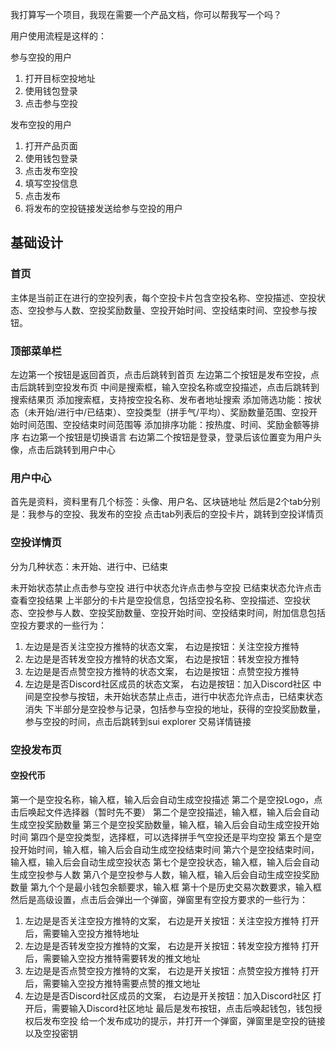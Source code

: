 我打算写一个项目，我现在需要一个产品文档，你可以帮我写一个吗？

用户使用流程是这样的：

参与空投的用户
1. 打开目标空投地址
2. 使用钱包登录
3. 点击参与空投


发布空投的用户
1. 打开产品页面
2. 使用钱包登录
3. 点击发布空投
4. 填写空投信息
5. 点击发布
6. 将发布的空投链接发送给参与空投的用户


## 基础设计

### 首页
主体是当前正在进行的空投列表，每个空投卡片包含空投名称、空投描述、空投状态、空投参与人数、空投奖励数量、空投开始时间、空投结束时间、空投参与按钮。


### 顶部菜单栏

左边第一个按钮是返回首页，点击后跳转到首页
左边第二个按钮是发布空投，点击后跳转到空投发布页
中间是搜索框，输入空投名称或空投描述，点击后跳转到搜索结果页
添加搜索框，支持按空投名称、发布者地址搜索
添加筛选功能：按状态（未开始/进行中/已结束）、空投类型（拼手气/平均）、奖励数量范围、空投开始时间范围、空投结束时间范围等
添加排序功能：按热度、时间、奖励金额等排序
右边第一个按钮是切换语言
右边第二个按钮是登录，登录后该位置变为用户头像，点击后跳转到用户中心

### 用户中心
首先是资料，资料里有几个标签：头像、用户名、区块链地址
然后是2个tab分别是：我参与的空投、我发布的空投
点击tab列表后的空投卡片，跳转到空投详情页

### 空投详情页

分为几种状态：未开始、进行中、已结束

未开始状态禁止点击参与空投
进行中状态允许点击参与空投
已结束状态允许点击查看空投结果
上半部分的卡片是空投信息，包括空投名称、空投描述、空投状态、空投参与人数、空投奖励数量、空投开始时间、空投结束时间，附加信息包括空投方要求的一些行为：
1. 左边是是否关注空投方推特的状态文案， 右边是按钮：关注空投方推特
2. 左边是是否转发空投方推特的状态文案， 右边是按钮：转发空投方推特
3. 左边是是否点赞空投方推特的状态文案， 右边是按钮：点赞空投方推特
4. 左边是是否Discord社区成员的状态文案， 右边是按钮：加入Discord社区
中间是空投参与按钮，未开始状态禁止点击，进行中状态允许点击，已结束状态消失
下半部分是空投参与记录，包括参与空投的地址，获得的空投奖励数量，参与空投的时间，点击后跳转到sui explorer 交易详情链接

### 空投发布页

#### 空投代币

第一个是空投名称，输入框，输入后会自动生成空投描述
第二个是空投Logo，点击后唤起文件选择器（暂时先不要）
第二个是空投描述，输入框，输入后会自动生成空投奖励数量
第三个是空投奖励数量，输入框，输入后会自动生成空投开始时间
第四个是空投类型，选择框，可以选择拼手气空投还是平均空投
第五个是空投开始时间，输入框，输入后会自动生成空投结束时间
第六个是空投结束时间，输入框，输入后会自动生成空投状态
第七个是空投状态，输入框，输入后会自动生成空投参与人数
第八个是空投参与人数，输入框，输入后会自动生成空投奖励数量
第九个个是最小钱包余额要求，输入框
第十个是历史交易次数要求，输入框
然后是高级设置，点击后会弹出一个弹窗，弹窗里有空投方要求的一些行为：
1. 左边是是否关注空投方推特的文案， 右边是开关按钮：关注空投方推特
打开后，需要输入空投方推特地址
2. 左边是是否转发空投方推特的文案， 右边是开关按钮：转发空投方推特
打开后，需要输入空投方推特需要转发的推文地址
3. 左边是是否点赞空投方推特的文案， 右边是开关按钮：点赞空投方推特
打开后，需要输入空投方推特需要点赞的推文地址
4. 左边是是否Discord社区成员的文案， 右边是开关按钮：加入Discord社区
打开后，需要输入Discord社区地址
最后是发布按钮，点击后唤起钱包，钱包授权后发布空投
给一个发布成功的提示，并打开一个弹窗，弹窗里是空投的链接 以及空投密钥







